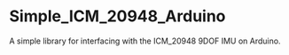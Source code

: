 # Simple_ICM_20948_Arduino
A simple library for interfacing with the ICM_20948 9DOF IMU on Arduino.
